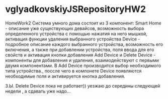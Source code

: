 # vglyadkovskiyJSRepositoryHW2
HomeWork2
Система умного дома состоит из 3 компонент: 
Smart Home - описание уже существующих девайсов, возможность выбора определенного устройства с помощью нажатия на него мышкой, 
активация функции удаления выбранного устройства
Device - подробное описание каждого выбранного устройства, возможность его включения, а также при добавлении устройства, 
поля ввода для его свойств и активация кнопки добавления
Add Device и Delete Device - компоненты для добавления и удаления, взаимодействуют с первыми двумя компонентами. 
В Add Device производится выбор необходимого типа устройства., поссле чего в компонете Device появляются необходимые поля и активируется 
кнопка добавления.

З.Ы. Delete Device пока не работает)) уезжаю до середины следующей недели , а сдавать уже надо...

